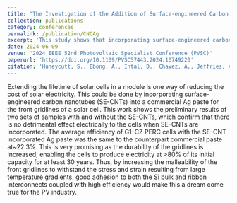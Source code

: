 ```yaml
---
title: "The Investigation of the Addition of Surface-engineered Carbon Nanotubes to Ag Thick Film Paste to Improve the Solar Cell Front Gridline Durability"
collection: publications
category: conferences
permalink: /publication/CNCAg
excerpt: 'This study shows that incorporating surface-engineered carbon nanotubes into Ag pastes maintains ~22.3% efficiency while enhancing solar cell gridline durability for long-term reliability.'
date: 2024-06-09
venue: '2024 IEEE 52nd Photovoltaic Specialist Conference (PVSC)'
paperurl: 'https://doi.org/10.1109/PVSC57443.2024.10749220'
citation: 'Huneycutt, S., Ebong, A., Intal, D., Chavez, A., Jeffries, A., & Han, S. M. (2024, June). The Investigation of the Addition of Surface-engineered Carbon Nanotubes to Ag Thick Film Paste to Improve the Solar Cell Front Gridline Durability. In 2024 IEEE 52nd Photovoltaic Specialist Conference (PVSC) (pp. 1496-1498). IEEE.'
---
```


Extending the lifetime of solar cells in a module is one way of reducing the cost of solar electricity. This could be done by incorporating surface-engineered carbon nanotubes (SE-CNTs) into a commercial Ag paste for the front gridlines of a solar cell. This work shows the preliminary results of two sets of samples with and without the SE-CNTs, which confirm that there is no detrimental effect electrically to the cells when SE-CNTs are incorporated. The average efficiency of G1-CZ PERC cells with the SE-CNT incorporated Ag paste was the same to the counterpart commercial paste at~22.3%. This is very promising as the durability of the gridlines is increased; enabling the cells to produce electricity at >80% of its initial capacity for at least 30 years. Thus, by increasing the malleability of the front gridlines to withstand the stress and strain resulting from large temperature gradients, good adhesion to both the Si bulk and ribbon interconnects coupled with high efficiency would make this a dream come true for the PV industry.